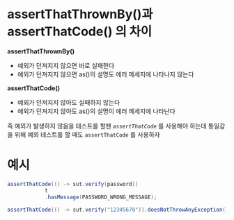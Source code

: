 # ****assertThatThrownBy()과 assertThatCode() 의 차이****

**assertThatThrownBy()**

- 예외가 던져지지 않으면 바로 실패한다
- 예외가 던져지지 않으면 as()의 설명도 에러 메세지에 나타나지 않는다

**assertThatCode()**

- 예외가 던져지지 않아도 실패하지 않는다
- 예외가 던져지지 않아도 as()의 설명이 에러 메세지에 나타난다

즉 예외가 발생하지 않음을 테스트를 할땐 *`assertThatCode`* 를 사용해야 하는데 통일감을 위해 예외 테스트를 할 때도 `assertThatCode` 를 사용하자

# 예시

```java
assertThatCode(() -> sut.verify(password))
            t
            .hasMessage(PASSWORD_WRONG_MESSAGE);

assertThatCode(() -> sut.verify("12345678")).doesNotThrowAnyException();
```

